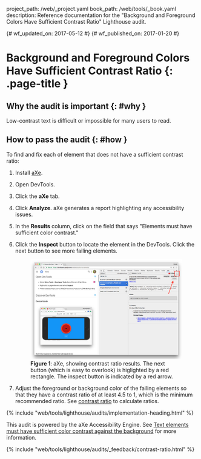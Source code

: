project_path: /web/_project.yaml
book_path: /web/tools/_book.yaml
description: Reference documentation for the "Background and Foreground Colors Have Sufficient Contrast Ratio" Lighthouse audit.

{# wf_updated_on: 2017-05-12 #}
{# wf_published_on: 2017-01-20 #}

# Background and Foreground Colors Have Sufficient Contrast Ratio  {: .page-title }

## Why the audit is important {: #why }

Low-contrast text is difficult or impossible for many users to read.

## How to pass the audit {: #how }

To find and fix each of element that does not have a sufficient contrast ratio:

1. Install [aXe][AE].

1. Open DevTools.

1. Click the **aXe** tab.

1. Click **Analyze**. aXe generates a report highlighting any accessibility
issues.

1. In the **Results** column, click on the field that says "Elements must have
sufficient color contrast."

1. Click the **Inspect** button to locate the element in the DevTools. Click the
next button to see more failing elements.

     <figure>
       <img src="images/axe-ratio.jpg"
         alt="aXe, showing contrast ratio results."
       <figcaption>
         <b>Figure 1</b>: aXe, showing contrast ratio results. The next button
         (which is easy to overlook) is higlighted by a red rectangle. The
         inspect button is indicated by a red arrow.
       </figcaption>
     </figure>

1. Adjust the foreground or background color of the failing elements so that
   they have a contrast ratio of at least 4.5 to 1, which is the minimum
   recommended ratio. See [contrast ratio][CR] to calculate
   ratios.

[AE]: https://chrome.google.com/webstore/detail/axe/lhdoppojpmngadmnindnejefpokejbdd?hl=en-US
[CR]: http://leaverou.github.io/contrast-ratio/

{% include "web/tools/lighthouse/audits/implementation-heading.html" %}

This audit is powered by the aXe Accessibility Engine. See [Text elements
must have sufficient color contrast against the background][axe] for more
information.

[axe]: https://dequeuniversity.com/rules/axe/1.1/color-contrast


{% include "web/tools/lighthouse/audits/_feedback/contrast-ratio.html" %}
